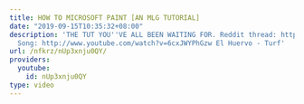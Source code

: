 ```yaml
---
title: HOW TO MICROSOFT PAINT [AN MLG TUTORIAL]
date: "2019-09-15T10:35:32+08:00"
description: 'THE TUT YOU''VE ALL BEEN WAITING FOR. Reddit thread: http://www.reddit.com/r/montageparodies/comments/2jsovv/how_to_microsoft_paint_an_mlg_tutorial/
  Song: http://www.youtube.com/watch?v=6cxJWYPhGzw El Huervo - Turf'
url: /nfkrz/nUp3xnju0QY/
providers:
  youtube:
    id: nUp3xnju0QY
type: video
---
```

